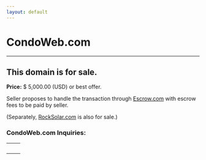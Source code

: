 ```yaml
---
layout: default
---
```

CondoWeb.com
===

<hr>

## This domain is for sale.

<p><strong>Price:</strong> $ 5,000.00 (USD) or best offer.</p>
<p><!--Bonus: Sale includes the <a href="http://twitter.com/condoweb">@CondoWeb</a> handle on Twitter.-->Seller proposes to handle the transaction through <a href="https://escrow.com">Escrow.com</a> with escrow fees to be paid by seller.</p>

<p>(Separately, <a href="http://rocksolar.com">RockSolar.com</a> is also for sale.)</p>

### CondoWeb.com Inquiries:

<table width="100%">
<tr>
<td>&nbsp;</td>
<td>
<script charset="utf-8" type="text/javascript" src="//js.hsforms.net/forms/shell.js"></script>
<script>
  hbspt.forms.create({
	region: "na1",
	portalId: "8227943",
	formId: "24f0b1a5-9c80-44cb-87a2-32674da473b3"
});
</script>
</td>
</tr>
</table>

